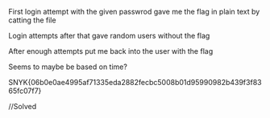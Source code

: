 First login attempt with the given passwrod gave me the flag in plain text by catting the file

Login attempts after that gave random users without the flag

After enough attempts put me back into the user with the flag

Seems to maybe be based on time?

SNYK{06b0e0ae4995af71335eda2882fecbc5008b01d95990982b439f3f8365fc07f7}


//Solved